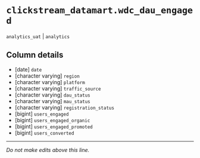 # `clickstream_datamart.wdc_dau_engaged`
`analytics_uat` | `analytics`

## Column details
* [date]      `date`
* [character varying] `region`
* [character varying] `platform`
* [character varying] `traffic_source`
* [character varying] `dau_status`
* [character varying] `mau_status`
* [character varying] `registration_status`
* [bigint]    `users_engaged`
* [bigint]    `users_engaged_organic`
* [bigint]    `users_engaged_promoted`
* [bigint]    `users_converted`

-------------------------------------------------------------------------------
*Do not make edits above this line.*
